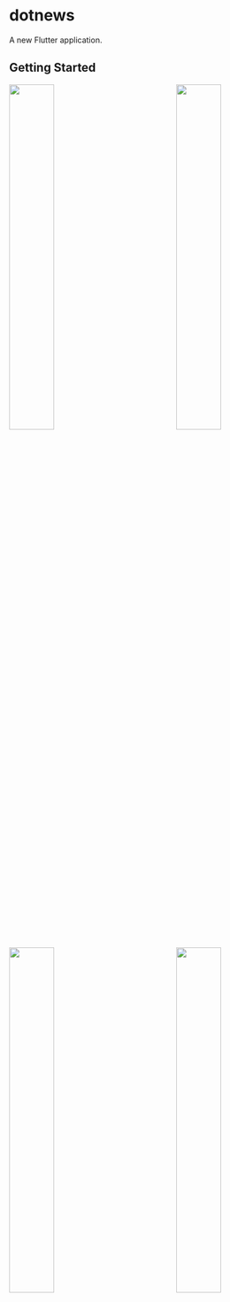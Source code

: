 # dotnews

A new Flutter application.

## Getting Started

<img align="left" float="right" src="https://i.imgur.com/6aJlpI1.jpg" width="40%">
<img align="right" float="left" src="https://i.imgur.com/WuOpB9g.jpg" width="40%">
<img align="left" float="right" src="https://i.imgur.com/oxIgkc4.jpg" width="40%">
</ br>
<img align="right" float="left" src="https://i.imgur.com/Pv5vUms.jpg" width="40%">
